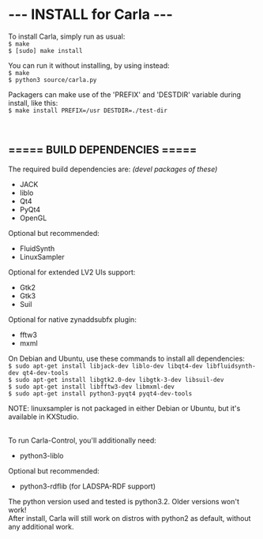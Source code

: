 # ---  INSTALL for Carla  ---

To install Carla, simply run as usual: <br/>
`$ make` <br/>
`$ [sudo] make install`

You can run it without installing, by using instead: <br/>
`$ make` <br/>
`$ python3 source/carla.py`

Packagers can make use of the 'PREFIX' and 'DESTDIR' variable during install, like this: <br/>
`$ make install PREFIX=/usr DESTDIR=./test-dir`

<br/>

===== BUILD DEPENDENCIES =====
--------------------------------
The required build dependencies are: <i>(devel packages of these)</i>

 - JACK
 - liblo
 - Qt4
 - PyQt4
 - OpenGL

Optional but recommended:

 - FluidSynth
 - LinuxSampler

Optional for extended LV2 UIs support:

 - Gtk2
 - Gtk3
 - Suil

Optional for native zynaddsubfx plugin:
 - fftw3
 - mxml

On Debian and Ubuntu, use these commands to install all dependencies: <br/>
`$ sudo apt-get install libjack-dev liblo-dev libqt4-dev libfluidsynth-dev qt4-dev-tools` <br/>
`$ sudo apt-get install libgtk2.0-dev libgtk-3-dev libsuil-dev` <br/>
`$ sudo apt-get install libfftw3-dev libmxml-dev` <br/>
`$ sudo apt-get install python3-pyqt4 pyqt4-dev-tools`

NOTE: linuxsampler is not packaged in either Debian or Ubuntu, but it's available in KXStudio. <br/>
<br/>

To run Carla-Control, you'll additionally need:

 - python3-liblo

Optional but recommended:

 - python3-rdflib (for LADSPA-RDF support)

The python version used and tested is python3.2. Older versions won't work! <br/>
After install, Carla will still work on distros with python2 as default, without any additional work.

<br/>
